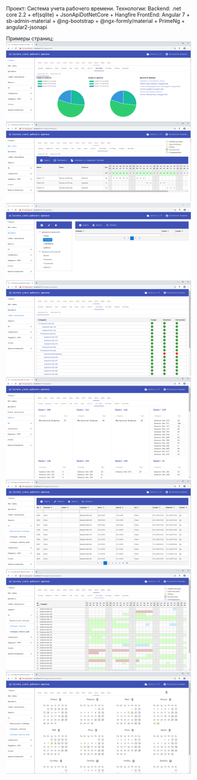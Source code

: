 Проект: Система учета рабочего времени.
Технологии: 
Backend: .net core 2.2 + ef(sqlite) + JsonApiDotNetCore + Hangfire
FrontEnd: Angular 7 + sb-admin-material + @ng-bootstrap + @ngx-formly/material + PrimeNg + angular2-jsonapi

Примеры страниц:
![Alt text](/screenshots/Screenshot_01.png?raw=true "Главная")
![Alt text](/screenshots/Screenshot_02.png?raw=true "Мой табель")
![Alt text](/screenshots/Screenshot_03.png?raw=true "Документы компании")
![Alt text](/screenshots/Screenshot_04.png?raw=true "Табели подчиненных")
![Alt text](/screenshots/Screenshot_05.png?raw=true "Информация по проектам")
![Alt text](/screenshots/Screenshot_06.png?raw=true "Пример списочного представления")
![Alt text](/screenshots/Screenshot_07.png?raw=true "Календарь компании")
![Alt text](/screenshots/Screenshot_08.png?raw=true "Календарь исключений (рабочий/выходной)")

